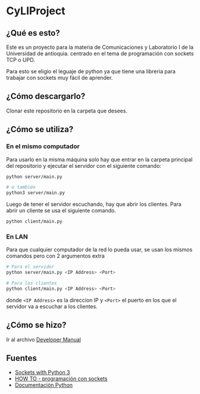 # CyLIProject

## ¿Qué es esto?
Este es un proyecto para la materia de Comunicaciones y Laboratorio I de la Universidad de antioquia.
centrado en el tema de programación con sockets TCP o UPD.

Para esto se eligio el leguaje de python ya que tiene una libreria para trabajar con sockets muy fácil de aprender.

## ¿Cómo descargarlo?
Clonar este repositorio en la carpeta que desees.

## ¿Cómo se utiliza?
### En el mismo computador
Para usarlo en la misma máquina solo hay que entrar en la carpeta principal del repositorio y ejecutar el servidor con el siguiente comando:
~~~ bash
python server/main.py

# o también
python3 server/main.py
~~~

Luego de tener el servidor escuchando, hay que abrir los clientes. Para abrir un cliente se usa el siguiente comando.
~~~ bash
python client/main.py
~~~

### En LAN
Para que cualquier computador de la red lo pueda usar, se usan los mismos comandos pero con 2 argumentos extra

~~~ bash
# Para el servidor
python server/main.py <IP Address> <Port>

# Para los clientes
python client/main.py <IP Address> <Port>
~~~

donde `<IP Address>` es la direccion IP y `<Port>` el puerto en los que el servidor va a escuchar a los clientes.

## ¿Cómo se hizo?
Ir al archivo [Developer Manual](developer_manual.md)

## Fuentes
- [Sockets with Python 3](https://www.youtube.com/watch?v=Lbfe3-v7yE0&list=PLQVvvaa0QuDdzLB_0JSTTcl8E8jsJLhR5)
- [HOW TO - programación con sockets](https://docs.python.org/es/3/howto/sockets.html)
- [Documentación Python](https://docs.python.org/3/library/socket.html)
